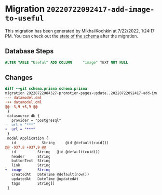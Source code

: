 # Migration `20220722092417-add-image-to-useful`

This migration has been generated by MikhailKochkin at 7/22/2022, 1:24:17 PM.
You can check out the [state of the schema](./schema.prisma) after the migration.

## Database Steps

```sql
ALTER TABLE "Useful" ADD COLUMN     "image" TEXT NOT NULL
```

## Changes

```diff
diff --git schema.prisma schema.prisma
migration 20220722084327-promotion-pages-update..20220722092417-add-image-to-useful
--- datamodel.dml
+++ datamodel.dml
@@ -3,9 +3,9 @@
 }
 datasource db {
   provider = "postgresql"
-  url = "***"
+  url = "***"
 }
 model Application {
   id            String     @id @default(cuid())
@@ -937,8 +937,9 @@
   id          String   @id @default(cuid())
   header      String
   buttonText  String
   link        String
+  image       String
   createdAt   DateTime @default(now())
   updatedAt   DateTime @updatedAt
   tags        String[]
 }
```



